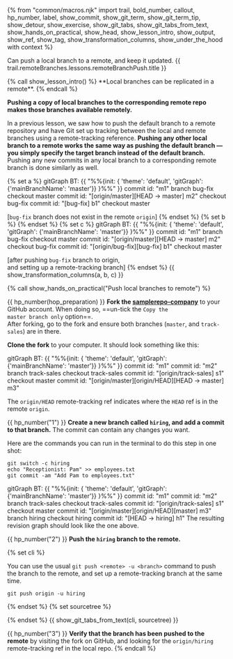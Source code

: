 {% from "common/macros.njk" import trail, bold_number, callout, hp_number, label, show_commit, show_git_term, show_git_term_tip, show_detour, show_exercise, show_git_tabs, show_git_tabs_from_text, show_hands_on_practical, show_head, show_lesson_intro, show_output, show_ref, show_tag, show_transformation_columns, show_under_the_hood with context %}

<span id="prereqs"></span>
<span id="outcomes">Can push a local branch to a remote, and keep it updated.</span>
<span id="title">{{ trail.remoteBranches.lessons.remoteBranchPush.title }}</span>

<div id="body">
{% call show_lesson_intro() %}
**Local branches can be replicated in a remote**.
{% endcall %}

**Pushing a copy of local branches to the corresponding remote repo makes those branches available remotely.**

In a previous lesson, we saw how to push the default branch to a remote repository and have Git set up tracking between the local and remote branches using a remote-tracking reference. **Pushing any other local branch to a remote works the same way as pushing the default branch — you simply specify the target branch instead of the default branch.** Pushing any new commits in any local branch to a corresponding remote branch is done similarly as well.

{% set a %} <!-- ------ start: transformation columns --------------->
<mermaid>
gitGraph BT:
    {{ "%%{init: { 'theme': 'default', 'gitGraph': {'mainBranchName': 'master'}} }%%" }}
    commit id: "m1"
    branch bug-fix
    checkout master
    commit id: "[origin/master][HEAD → master] m2"
    checkout bug-fix
    commit id: "[bug-fix] b1"
    checkout master
</mermaid>

[`bug-fix` branch does not exist in the remote `origin`]
{% endset %}
{% set b %} {% endset %}
{% set c %}
<mermaid>
gitGraph BT:
    {{ "%%{init: { 'theme': 'default', 'gitGraph': {'mainBranchName': 'master'}} }%%" }}
    commit id: "m1"
    branch bug-fix
    checkout master
    commit id: "[origin/master][HEAD → master] m2"
    checkout bug-fix
    commit id: "[origin/bug-fix][bug-fix] b1"
    checkout master
</mermaid>

[after pushing `bug-fix` branch to origin,<br>
 and setting up a remote-tracking branch]
{% endset %}
{{ show_transformation_columns(a, b, c) }}
<!-- ------ end: transformation columns -------------------------------->


<!-- ================== start: HANDS-ON =========================== -->
{% call show_hands_on_practical("Push local branches to remote")  %}

<!-- commands to create samplerepo-company

mkdir samplerepo-company
cd samplerepo-company
git init
echo "Employees" >> employees.txt
git add .
git commit -m "Add employees.txt"
echo "Vendors" >> vendors.txt
git add .
git commit -m "Add vendors.txt"
git switch -c track-sales
echo "Sales" >> sales.txt
git add .
git commit -m "Add sales.txt"
git checkout master
echo "Manager: Michael Scott" >> employees.txt
git commit -am "Add Michael to employees.txt"
-->


{{ hp_number(hop_preparation) }} **Fork the [samplerepo-company](https://github.com/se-edu/samplerepo-company)** to your GitHub account. When doing so, ==un-tick the <code>Copy the master branch only</code> option==.<br>
After forking, go to the fork and ensure both branches (`master`, and `track-sales`) are in there.

**Clone the fork** to your computer. It should look something like this:

<mermaid>
gitGraph BT:
    {{ "%%{init: { 'theme': 'default', 'gitGraph': {'mainBranchName': 'master'}} }%%" }}
    commit id: "m1"
    commit id: "m2"
    branch track-sales
    checkout track-sales
    commit id: "[origin/track-sales] s1"
    checkout master
    commit id: "[origin/master][origin/HEAD][HEAD → master] m3"
</mermaid>

<box type="info" seamless>

The `origin/HEAD` remote-tracking ref indicates where the `HEAD` ref is in the remote `origin`.
</box>

{{ hp_number("1") }} **Create a new branch called `hiring`, and add a commit to that branch.** The commit can contain any changes you want.

<box type="tip" seamless>

Here are the commands you can run in the terminal to do this step in one shot:

```bash{.no-line-numbers}
git switch -c hiring
echo "Receptionist: Pam" >> employees.txt
git commit -am "Add Pam to employees.txt"
```
</box>

<mermaid>
gitGraph BT:
    {{ "%%{init: { 'theme': 'default', 'gitGraph': {'mainBranchName': 'master'}} }%%" }}
    commit id: "m1"
    commit id: "m2"
    branch track-sales
    checkout track-sales
    commit id: "[origin/track-sales] s1"
    checkout master
    commit id: "[origin/master][origin/HEAD][master] m3"
    branch hiring
    checkout hiring
    commit id: "[HEAD → hiring] h1"
</mermaid>
 The resulting revision graph should look like the one above.

{{ hp_number("2") }} **Push the `hiring` branch to the remote.**

{% set cli %} <!-- ------ start: Git Tabs --------------->

You can use the usual `git push <remote> -u <branch>` command to push the branch to the remote, and set up a remote-tracking branch at the same time.

```bash{.no-line-numbers}
git push origin -u hiring
```
{% endset %}
{% set sourcetree %}

<pic src="images/sourcetreeRightClickToPush.png" width="500" />
{% endset %}
{{ show_git_tabs_from_text(cli, sourcetree) }}
<!-- ------ end: Git Tabs -------------------------------->

{{ hp_number("3") }} **Verify that the branch has been pushed to the remote** by visiting the fork on GitHub, and looking for the `origin/hiring` remote-tracking ref in the local repo.
{% endcall %}<!-- ===== end: HANDS-ON ============================ -->

</div>
<div id="extras">
</div>
